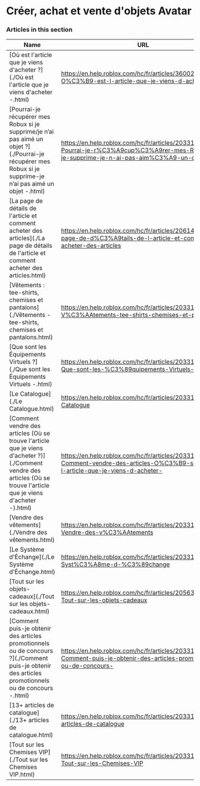 # Créer, achat et vente d'objets Avatar  
### Articles in this section
Name|URL
-|-
[Où est l'article que je viens d'acheter ?](./Où est l'article que je viens d'acheter -.html) |https://en.help.roblox.com/hc/fr/articles/360029542532-O%C3%B9-est-l-article-que-je-viens-d-acheter-
[Pourrai-je récupérer mes Robux si je supprime/je n’ai pas aimé un objet ?](./Pourrai-je récupérer mes Robux si je supprime-je n’ai pas aimé un objet -.html) |https://en.help.roblox.com/hc/fr/articles/203313290-Pourrai-je-r%C3%A9cup%C3%A9rer-mes-Robux-si-je-supprime-je-n-ai-pas-aim%C3%A9-un-objet-
[La page de détails de l'article et comment acheter des articles](./La page de détails de l'article et comment acheter des articles.html) |https://en.help.roblox.com/hc/fr/articles/206142306-La-page-de-d%C3%A9tails-de-l-article-et-comment-acheter-des-articles
[Vêtements : tee-shirts, chemises et pantalons](./Vêtements - tee-shirts, chemises et pantalons.html) |https://en.help.roblox.com/hc/fr/articles/203313170-V%C3%AAtements-tee-shirts-chemises-et-pantalons
[Que sont les Équipements Virtuels ?](./Que sont les Équipements Virtuels -.html) |https://en.help.roblox.com/hc/fr/articles/203313630-Que-sont-les-%C3%89quipements-Virtuels-
[Le Catalogue](./Le Catalogue.html) |https://en.help.roblox.com/hc/fr/articles/203313300-Le-Catalogue
[Comment vendre des articles (Où se trouve l'article que je viens d'acheter ?)](./Comment vendre des articles (Où se trouve l'article que je viens d'acheter -).html) |https://en.help.roblox.com/hc/fr/articles/203313260-Comment-vendre-des-articles-O%C3%B9-se-trouve-l-article-que-je-viens-d-acheter-
[Vendre des vêtements](./Vendre des vêtements.html) |https://en.help.roblox.com/hc/fr/articles/203313180-Vendre-des-v%C3%AAtements
[Le Système d'Échange](./Le Système d'Échange.html) |https://en.help.roblox.com/hc/fr/articles/203313310-Le-Syst%C3%A8me-d-%C3%89change
[Tout sur les objets-cadeaux](./Tout sur les objets-cadeaux.html) |https://en.help.roblox.com/hc/fr/articles/205630374-Tout-sur-les-objets-cadeaux
[Comment puis-je obtenir des articles promotionnels ou de concours ?](./Comment puis-je obtenir des articles promotionnels ou de concours -.html) |https://en.help.roblox.com/hc/fr/articles/203313270-Comment-puis-je-obtenir-des-articles-promotionnels-ou-de-concours-
[13+ articles de catalogue](./13+ articles de catalogue.html) |https://en.help.roblox.com/hc/fr/articles/203313320-13-articles-de-catalogue
[Tout sur les Chemises VIP](./Tout sur les Chemises VIP.html) |https://en.help.roblox.com/hc/fr/articles/203314080-Tout-sur-les-Chemises-VIP